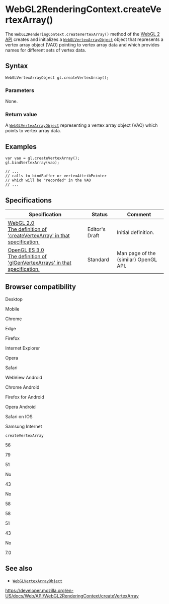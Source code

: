 WebGL2RenderingContext.createVertexArray()
==========================================

The `WebGL2RenderingContext.createVertexArray()` method of the [WebGL 2 API](../webgl_api) creates and initializes a [`WebGLVertexArrayObject`](../webglvertexarrayobject) object that represents a vertex array object (VAO) pointing to vertex array data and which provides names for different sets of vertex data.

Syntax
------

    WebGLVertexArrayObject gl.createVertexArray();

### Parameters

None.

### Return value

A [`WebGLVertexArrayObject`](../webglvertexarrayobject) representing a vertex array object (VAO) which points to vertex array data.

Examples
--------

    var vao = gl.createVertexArray();
    gl.bindVertexArray(vao);

    // ...
    // calls to bindBuffer or vertexAttribPointer
    // which will be "recorded" in the VAO
    // ...

Specifications
--------------

<table><thead><tr class="header"><th>Specification</th><th>Status</th><th>Comment</th></tr></thead><tbody><tr class="odd"><td><a href="https://www.khronos.org/registry/webgl/specs/latest/2.0/#3.7.17">WebGL 2.0<br />
<span class="small">The definition of 'createVertexArray' in that specification.</span></a></td><td><span class="spec-ed">Editor's Draft</span></td><td>Initial definition.</td></tr><tr class="even"><td><a href="https://www.khronos.org/opengles/sdk/docs/man3/html/glGenVertexArrays.xhtml">OpenGL ES 3.0<br />
<span class="small">The definition of 'glGenVertexArrays' in that specification.</span></a></td><td><span class="spec-standard">Standard</span></td><td>Man page of the (similar) OpenGL API.</td></tr></tbody></table>

Browser compatibility
---------------------

Desktop

Mobile

Chrome

Edge

Firefox

Internet Explorer

Opera

Safari

WebView Android

Chrome Android

Firefox for Android

Opera Android

Safari on IOS

Samsung Internet

`createVertexArray`

56

79

51

No

43

No

58

58

51

43

No

7.0

See also
--------

-   [`WebGLVertexArrayObject`](../webglvertexarrayobject)

<a href="https://developer.mozilla.org/en-US/docs/Web/API/WebGL2RenderingContext/createVertexArray" class="_attribution-link">https://developer.mozilla.org/en-US/docs/Web/API/WebGL2RenderingContext/createVertexArray</a>
